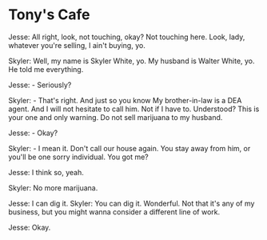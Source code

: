 # Tony's Cafe


Jesse: All right, look, not touching, okay? Not touching here.
Look, lady, whatever you're selling, I ain't buying, yo.

Skyler: Well, my name is Skyler White, yo.
My husband is Walter White, yo.
He told me everything.

Jesse: - Seriously?

Skyler: - That's right.
And just so you know My brother-in-law is a DEA agent.
And I will not hesitate to call him. Not if I have to.
Understood? This is your one and only warning.
Do not sell marijuana to my husband.

Jesse: - Okay?

Skyler: - I mean it.
Don't call our house again.
You stay away from him, or you'll be one sorry individual.
You got me?

Jesse: I think so, yeah.

Skyler: No more marijuana.

Jesse: I can dig it.
Skyler: You can dig it. Wonderful.
Not that it's any of my business,
but you might wanna consider a different line of work.

Jesse: Okay.

